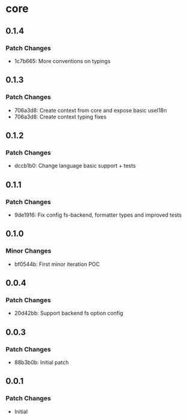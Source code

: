 # core

## 0.1.4

### Patch Changes

- 1c7b665: More conventions on typings

## 0.1.3

### Patch Changes

- 706a3d8: Create context from core and expose basic useI18n
- 706a3d8: Create context typing fixes

## 0.1.2

### Patch Changes

- dccb1b0: Change language basic support + tests

## 0.1.1

### Patch Changes

- 9de1916: Fix config fs-backend, formatter types and improved tests

## 0.1.0

### Minor Changes

- bf0544b: First minor iteration POC

## 0.0.4

### Patch Changes

- 20d42bb: Support backend fs option config

## 0.0.3

### Patch Changes

- 88b3b0b: Initial patch

## 0.0.1

### Patch Changes

- Initial
